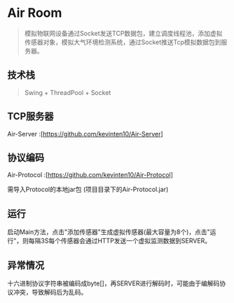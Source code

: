 # Air Room

> 模拟物联网设备通过Socket发送TCP数据包，建立调度线程池，添加虚拟传感器对象，模拟大气环境检测系统，通过Socket推送Tcp模拟数据包到服务器。

## 技术栈

> Swing + ThreadPool + Socket

## TCP服务器

Air-Server :[https://github.com/kevinten10/Air-Server]

## 协议编码

Air-Protocol :[https://github.com/kevinten10/Air-Protocol]

需导入Protocol的本地jar包 (项目目录下的Air-Protocol.jar)

## 运行

启动Main方法，点击"添加传感器"生成虚拟传感器(最大容量为8个)，点击"运行"，则每隔3S每个传感器会通过HTTP发送一个虚拟监测数据到SERVER。

## 异常情况

十六进制协议字符串被编码成byte[]，再SERVER进行解码时，可能由于编解码协议冲突，导致解码后为乱码。
